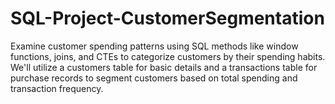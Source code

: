 # SQL-Project-CustomerSegmentation
Examine customer spending patterns using SQL methods like window functions, joins, and CTEs to categorize customers by their spending habits. We'll utilize a customers table for basic details and a transactions table for purchase records to segment customers based on total spending and transaction frequency.
